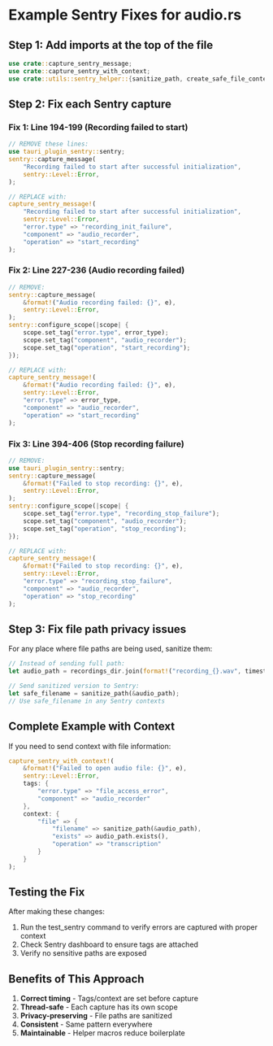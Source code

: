 # Example Sentry Fixes for audio.rs

## Step 1: Add imports at the top of the file

```rust
use crate::capture_sentry_message;
use crate::capture_sentry_with_context;
use crate::utils::sentry_helper::{sanitize_path, create_safe_file_context};
```

## Step 2: Fix each Sentry capture

### Fix 1: Line 194-199 (Recording failed to start)
```rust
// REMOVE these lines:
use tauri_plugin_sentry::sentry;
sentry::capture_message(
    "Recording failed to start after successful initialization",
    sentry::Level::Error,
);

// REPLACE with:
capture_sentry_message!(
    "Recording failed to start after successful initialization",
    sentry::Level::Error,
    "error.type" => "recording_init_failure",
    "component" => "audio_recorder",
    "operation" => "start_recording"
);
```

### Fix 2: Line 227-236 (Audio recording failed)
```rust
// REMOVE:
sentry::capture_message(
    &format!("Audio recording failed: {}", e),
    sentry::Level::Error,
);
sentry::configure_scope(|scope| {
    scope.set_tag("error.type", error_type);
    scope.set_tag("component", "audio_recorder");
    scope.set_tag("operation", "start_recording");
});

// REPLACE with:
capture_sentry_message!(
    &format!("Audio recording failed: {}", e),
    sentry::Level::Error,
    "error.type" => error_type,
    "component" => "audio_recorder",
    "operation" => "start_recording"
);
```

### Fix 3: Line 394-406 (Stop recording failure)
```rust
// REMOVE:
use tauri_plugin_sentry::sentry;
sentry::capture_message(
    &format!("Failed to stop recording: {}", e),
    sentry::Level::Error,
);
sentry::configure_scope(|scope| {
    scope.set_tag("error.type", "recording_stop_failure");
    scope.set_tag("component", "audio_recorder");
    scope.set_tag("operation", "stop_recording");
});

// REPLACE with:
capture_sentry_message!(
    &format!("Failed to stop recording: {}", e),
    sentry::Level::Error,
    "error.type" => "recording_stop_failure",
    "component" => "audio_recorder",
    "operation" => "stop_recording"
);
```

## Step 3: Fix file path privacy issues

For any place where file paths are being used, sanitize them:

```rust
// Instead of sending full path:
let audio_path = recordings_dir.join(format!("recording_{}.wav", timestamp));

// Send sanitized version to Sentry:
let safe_filename = sanitize_path(&audio_path);
// Use safe_filename in any Sentry contexts
```

## Complete Example with Context

If you need to send context with file information:

```rust
capture_sentry_with_context!(
    &format!("Failed to open audio file: {}", e),
    sentry::Level::Error,
    tags: {
        "error.type" => "file_access_error",
        "component" => "audio_recorder"
    },
    context: {
        "file" => {
            "filename" => sanitize_path(&audio_path),
            "exists" => audio_path.exists(),
            "operation" => "transcription"
        }
    }
);
```

## Testing the Fix

After making these changes:

1. Run the test_sentry command to verify errors are captured with proper context
2. Check Sentry dashboard to ensure tags are attached
3. Verify no sensitive paths are exposed

## Benefits of This Approach

1. **Correct timing** - Tags/context are set before capture
2. **Thread-safe** - Each capture has its own scope
3. **Privacy-preserving** - File paths are sanitized
4. **Consistent** - Same pattern everywhere
5. **Maintainable** - Helper macros reduce boilerplate